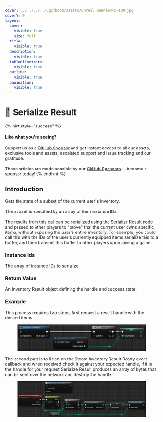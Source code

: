 ```yaml
---
cover: ../../../../.gitbook/assets/Unreal Banner@4x-100.jpg
coverY: 0
layout:
  cover:
    visible: true
    size: full
  title:
    visible: true
  description:
    visible: true
  tableOfContents:
    visible: true
  outline:
    visible: true
  pagination:
    visible: true
---
```


# 🔵 Serialize Result

{% hint style="success" %}
#### Like what you're seeing?

Support us as a [GitHub Sponsor](../../../../become-a-sponsor/) and get instant access to all our assets, exclusive tools and assets, escalated support and issue tracking and our gratitude.\
\
These articles are made possible by our [GitHub Sponsors](../../../../become-a-sponsor/) ... become a sponsor today!
{% endhint %}

## Introduction

Gets the state of a subset of the current user's inventory.\
\
The subset is specified by an array of item instance IDs.\
\
The results from this call can be serialized using the Serialize Result node and passed to other players to "prove" that the current user owns specific items, without exposing the user's entire inventory. For example, you could call this with the IDs of the user's currently equipped items serialize this to a buffer, and then transmit this buffer to other players upon joining a game.

### Instance Ids

The array of instance IDs to serialize

### Return Value

An Inventory Result object defining the handle and success state.

### Example

This process requires two steps, first request a result handle with the desired items

<figure><img src="../../../../.gitbook/assets/image (21) (1).png" alt=""><figcaption></figcaption></figure>

The second part is to listen on the Steam Inventory Result Ready event callback and when received check it against your expected handle, if it is the handle for your request Serialize Result produces an array of bytes that can be sent over the network and destroy the handle.

<figure><img src="../../../../.gitbook/assets/image (22) (1).png" alt=""><figcaption></figcaption></figure>

